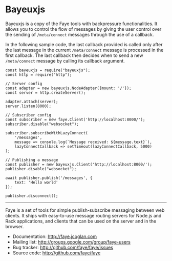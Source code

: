 # Bayeuxjs

Bayeuxjs is a copy of the Faye tools with backpressure functionalities. It allows you to control the flow of messages by
giving the user control over the sending of `/meta/connect` messages through the use of a callback.

In the following sample code, the last callback provided is called only after the last message in the current
`/meta/connect` message is processed in the first callback. The last callback then decides when to send a new
`/meta/connect` message by calling its callback argument.

```
const bayeuxjs = require("bayeuxjs");
const http = require("http");

// Server config
const adapter = new bayeuxjs.NodeAdapter({mount: '/'});
const server = http.createServer();

adapter.attach(server);
server.listen(8000);

// Subscriber config
const subscriber = new faye.Client('http://localhost:8000/');
subscriber.disable("websocket");

subscriber.subscribeWithLazyConnect(
    '/messages',
    message => console.log(`Message received: ${message.text}`),
    lazyConnectCallback => setTimeout(lazyConnectCallback, 5000)
);

// Publishing a message
const publisher = new bayeuxjs.Client('http://localhost:8000/');
publisher.disable("websocket");

await publisher.publish('/messages', {
    text: 'Hello world'
});

publisher.disconnect();
```

---
Faye is a set of tools for simple publish-subscribe messaging between web
clients. It ships with easy-to-use message routing servers for Node.js and Rack
applications, and clients that can be used on the server and in the browser.

- Documentation: http://faye.jcoglan.com
- Mailing list: http://groups.google.com/group/faye-users
- Bug tracker: http://github.com/faye/faye/issues
- Source code: http://github.com/faye/faye
